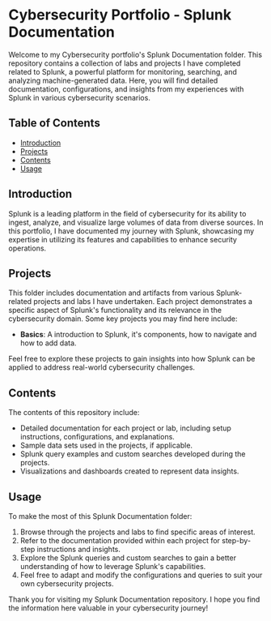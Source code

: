 # Cybersecurity Portfolio - Splunk Documentation

Welcome to my Cybersecurity portfolio's Splunk Documentation folder. This repository contains a collection of labs and projects I have completed related to Splunk, a powerful platform for monitoring, searching, and analyzing machine-generated data. Here, you will find detailed documentation, configurations, and insights from my experiences with Splunk in various cybersecurity scenarios.

## Table of Contents

- [Introduction](#introduction)
- [Projects](#projects)
- [Contents](#contents)
- [Usage](#usage)

## Introduction

Splunk is a leading platform in the field of cybersecurity for its ability to ingest, analyze, and visualize large volumes of data from diverse sources. In this portfolio, I have documented my journey with Splunk, showcasing my expertise in utilizing its features and capabilities to enhance security operations.

## Projects

This folder includes documentation and artifacts from various Splunk-related projects and labs I have undertaken. Each project demonstrates a specific aspect of Splunk's functionality and its relevance in the cybersecurity domain. Some key projects you may find here include:

- **Basics**: A introduction to Splunk, it's components, how to navigate and how to add data.

Feel free to explore these projects to gain insights into how Splunk can be applied to address real-world cybersecurity challenges.

## Contents

The contents of this repository include:

- Detailed documentation for each project or lab, including setup instructions, configurations, and explanations.
- Sample data sets used in the projects, if applicable.
- Splunk query examples and custom searches developed during the projects.
- Visualizations and dashboards created to represent data insights.

## Usage

To make the most of this Splunk Documentation folder:

1. Browse through the projects and labs to find specific areas of interest.
2. Refer to the documentation provided within each project for step-by-step instructions and insights.
3. Explore the Splunk queries and custom searches to gain a better understanding of how to leverage Splunk's capabilities.
4. Feel free to adapt and modify the configurations and queries to suit your own cybersecurity projects.

Thank you for visiting my Splunk Documentation repository. I hope you find the information here valuable in your cybersecurity journey!
